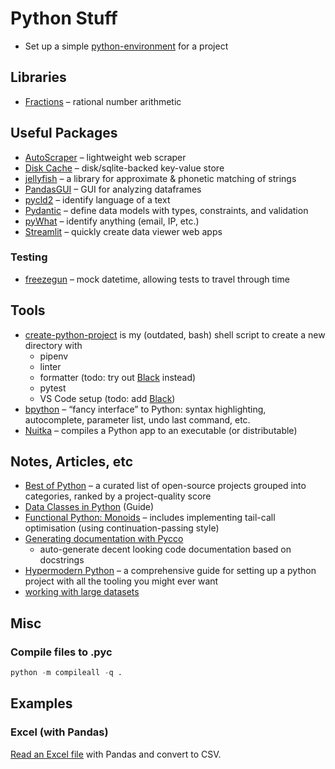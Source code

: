 # Python Stuff

- Set up a simple [python-environment](./python-environment.md) for a project

## Libraries

- [Fractions](https://docs.python.org/3.9/library/fractions.html?highlight=fraction) – rational number arithmetic

## Useful Packages

- [AutoScraper](https://github.com/alirezamika/autoscraper) – lightweight web scraper
- [Disk Cache](https://pypi.org/project/diskcache/) – disk/sqlite-backed key-value store
- [jellyfish](https://github.com/jamesturk/jellyfish) – a library for approximate & phonetic matching of strings
- [PandasGUI](https://github.com/adamerose/pandasgui) – GUI for analyzing dataframes
- [pycld2](https://pypi.org/project/pycld2/) – identify language of a text
- [Pydantic](https://pydantic-docs.helpmanual.io/usage/models/) – define data models with types, constraints, and validation
- [pyWhat](https://github.com/bee-san/pyWhat) – identify anything (email, IP, etc.)
- [Streamlit](https://www.streamlit.io) – quickly create data viewer web apps

### Testing

- [freezegun](https://pypi.org/project/freezegun/) – mock datetime, allowing tests to travel through time

## Tools

- [create-python-project](scripts/create-python-project.sh) is my (outdated, bash) shell script to create a new directory with
  - pipenv
  - linter
  - formatter (todo: try out [Black](https://github.com/psf/black) instead)
  - pytest
  - VS Code setup (todo: add [Black](https://marcobelo.medium.com/setting-up-python-black-on-visual-studio-code-5318eba4cd00))
- [bpython](https://bpython-interpreter.org) – “fancy interface” to Python: syntax highlighting, autocomplete, parameter list, undo last command, etc.
- [Nuitka](https://nuitka.net/pages/overview.html) – compiles a Python app to an executable (or distributable)

## Notes, Articles, etc

- [Best of Python](https://github.com/ml-tooling/best-of-python) – a curated list of open-source projects grouped into categories, ranked by a project-quality score
- [Data Classes in Python](https://realpython.com/python-data-classes/) (Guide)
- [Functional Python: Monoids](https://www.tweag.io/blog/2023-01-19-fp2-dial-m-for-monoid/) – includes implementing tail-call optimisation (using continuation-passing style)
- [Generating documentation with Pycco](https://realpython.com/generating-code-documentation-with-pycco/)
  - auto-generate decent looking code documentation based on docstrings
- [Hypermodern Python](https://cjolowicz.github.io/posts/hypermodern-python-01-setup/) – a comprehensive guide for setting up a python project with all the tooling you might ever want
- [working with large datasets](https://www.kaggle.com/rohanrao/tutorial-on-reading-large-datasets)

## Misc

### Compile files to .pyc

```python
python -m compileall -q .
```

## Examples

### Excel (with Pandas)

[Read an Excel file](https://github.com/teroyks/excel2csv) with Pandas and convert to CSV.
